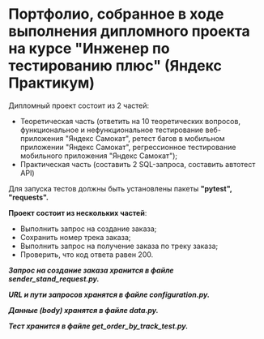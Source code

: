 # Портфолио, собранное в ходе выполнения дипломного проекта на курсе "Инженер по тестированию плюс" (Яндекс Практикум)

Дипломный проект состоит из 2 частей:

- Теоретическая часть (ответить на 10 теоретических вопросов, функциональное и нефункциональное тестирование веб-приложения "Яндекс Самокат", ретест багов в мобильном приложении "Яндекс Самокат", регрессионное тестирование мобильного приложения "Яндекс Самокат");
- Практическая часть (составить 2 SQL-запроса, составить автотест API)

Для запуска тестов должны быть установлены пакеты **"pytest", "requests".** 

**Проект состоит из нескольких частей**:
- Выполнить запрос на создание заказа;
- Сохранить номер трека заказа;
- Выполнить запрос на получение заказа по треку заказа;
- Проверить, что код ответа равен 200.

***Запрос на создание заказа хранится в файле sender_stand_request.py.***

***URL и пути запросов хранятся в файле configuration.py.***

***Данные (body) хранятся в файле data.py.***

***Тест хранится в файле get_order_by_track_test.py.*** 
